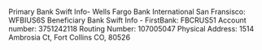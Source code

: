 Primary Bank Swift Info- Wells Fargo Bank International San Fransisco: WFBIUS6S
Beneficiary Bank Swift Info - FirstBank: FBCRUS51
Account number: 3751242118
Routing Number: 107005047
Physical Address: 1514 Ambrosia Ct, Fort Collins CO, 80526